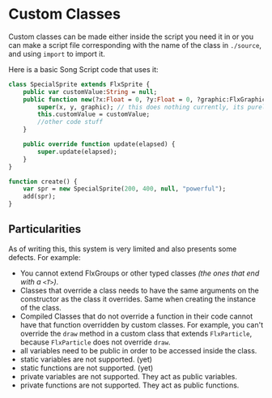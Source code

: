 # Custom Classes

Custom classes can be made either inside the script you need it in or you can make a script file corresponding with the name of the class in ``./source``, and using `import` to import it.

Here is a basic Song Script code that uses it:
```haxe
class SpecialSprite extends FlxSprite {
    public var customValue:String = null;
    public function new(?x:Float = 0, ?y:Float = 0, ?graphic:FlxGraphicAsset, customValue:String) { // it also has to start with the same arguments as the super class, (limitation for now)
        super(x, y, graphic); // this does nothing currently, its purely visual for now, but it will be used in the future
        this.customValue = customValue;
        //other code stuff
    }

    public override function update(elapsed) {
        super.update(elapsed);
    }
}

function create() {
    var spr = new SpecialSprite(200, 400, null, "powerful");
    add(spr);
}
```

## Particularities
As of writing this, this system is very limited and also presents some defects. For example:
- You cannot extend FlxGroups or other typed classes *(the ones that end with a ``<T>``)*.
- Classes that override a class needs to have the same arguments on the constructor as the class it overrides. Same when creating the instance of the class.
- Compiled Classes that do not override a function in their code cannot have that function overridden by custom classes. For example, you can't override the `draw` method in a custom class that extends `FlxParticle`, because `FlxParticle` does not override `draw`.
- all variables need to be public in order to be accessed inside the class.
- static variables are not supported. (yet)
- static functions are not supported. (yet)
- private variables are not supported. They act as public variables.
- private functions are not supported. They act as public functions.